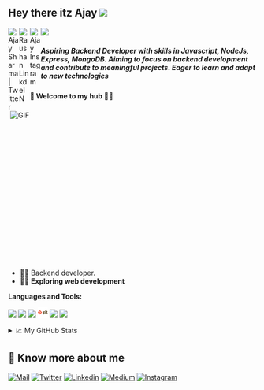 ## Hey there itz Ajay <img src="https://media.giphy.com/media/hvRJCLFzcasrR4ia7z/giphy.gif" width="25px">

<a href="https://twitter.com/selfskyway">
  <img align="left" alt="Ajay Sharma| Twitter" width="22px" src="https://cdn.jsdelivr.net/npm/simple-icons@v3/icons/twitter.svg" />
</a>
<a href="http://www.linkedin.com/in/ajayshrma">
  <img align="left" alt="Raushan  LinkdeIN" width="22px" src="https://cdn.jsdelivr.net/npm/simple-icons@v3/icons/linkedin.svg" />
</a>
<a href="https://www.instagram.com/itzajjay">
  <img align="left" alt="Ajay Instagram" width="22px" src="https://cdn.jsdelivr.net/npm/simple-icons@v3/icons/instagram.svg" />
</a>

</a>![](https://visitor-badge.glitch.me/badge?page_id=ajayshrma.MyGithub)  

<h5>
  Aspiring Backend Developer with skills in Javascript, NodeJs, Express,
MongoDB. Aiming to focus on backend development
and contribute to meaningful projects. Eager to learn and adapt to
new technologies
</h5>

  <img align="right" alt="GIF" src="https://github.com/abhisheknaiidu/abhisheknaiidu/blob/master/code.gif?raw=true" width="500" height="320" />
 
#### 🎍 Welcome to my hub 👨‍💻

- 👨‍🎓 Backend developer.
- 👨‍💻 **Exploring web development**

**Languages and Tools:**  

<code><img height="20" src="https://cdn-icons-png.flaticon.com/512/5968/5968292.png"></code>
<code><img height="20" src="https://w7.pngwing.com/pngs/429/921/png-transparent-mongodb-plain-wordmark-logo-icon.png"></code>
<code><img height="20" src="https://cdn.iconscout.com/icon/free/png-256/free-react-1-282599.png"></code>
<code><img height="20" src="https://raw.githubusercontent.com/github/explore/80688e429a7d4ef2fca1e82350fe8e3517d3494d/topics/git/git.png"></code>
<code><img height="20" src="https://p7.hiclipart.com/preview/306/37/167/node-js-javascript-web-application-express-js-computer-software-others.jpg"></code>
<code><img height="20" src="https://1000logos.net/wp-content/uploads/2020/09/Java-Logo.png"></code>

<!--END_SECTION:waka-->


<details>
<summary>📈 My GitHub Stats</summary>

<p align="center"> <img src="https://github-readme-stats.vercel.app/api?username=ajayshrma&show_icons=true&theme=gotham" alt="raushanjha" />

</details>

## 🔗 Know more about me 

[![Mail](https://img.shields.io/badge/-Say%20Hi!-black?style=for-the-badge&logo=gmail)](mailto:atajaysharma1)
[![Twitter](https://img.shields.io/badge/-Twitter-black?style=for-the-badge&logo=twitter)](https://twitter.com/selfskyway)
[![Linkedin](https://img.shields.io/badge/-LinkedIn-black?style=for-the-badge&logo=Linkedin)](http://www.linkedin.com/in/ajayshrma/)
[![Medium](https://img.shields.io/badge/-Medium-black?style=for-the-badge&logo=Medium)](https://https://medium.com/@itzajay)
[![Instagram](https://img.shields.io/badge/-Instagram-black?style=for-the-badge&logo=instagram)](https://instagram.com/itzajjay/)



